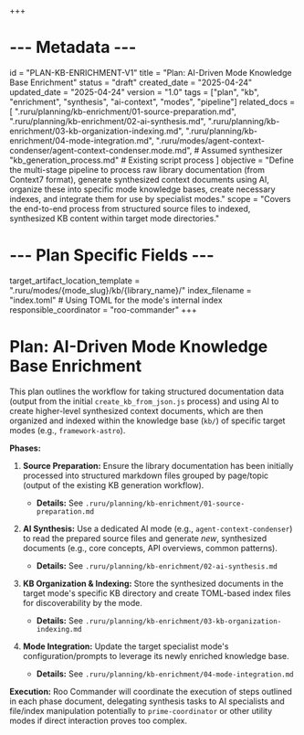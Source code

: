 +++
# --- Metadata ---
id = "PLAN-KB-ENRICHMENT-V1"
title = "Plan: AI-Driven Mode Knowledge Base Enrichment"
status = "draft"
created_date = "2025-04-24"
updated_date = "2025-04-24"
version = "1.0"
tags = ["plan", "kb", "enrichment", "synthesis", "ai-context", "modes", "pipeline"]
related_docs = [
    ".ruru/planning/kb-enrichment/01-source-preparation.md",
    ".ruru/planning/kb-enrichment/02-ai-synthesis.md",
    ".ruru/planning/kb-enrichment/03-kb-organization-indexing.md",
    ".ruru/planning/kb-enrichment/04-mode-integration.md",
    ".ruru/modes/agent-context-condenser/agent-context-condenser.mode.md", # Assumed synthesizer
    "kb_generation_process.md" # Existing script process
]
objective = "Define the multi-stage pipeline to process raw library documentation (from Context7 format), generate synthesized context documents using AI, organize these into specific mode knowledge bases, create necessary indexes, and integrate them for use by specialist modes."
scope = "Covers the end-to-end process from structured source files to indexed, synthesized KB content within target mode directories."
# --- Plan Specific Fields ---
target_artifact_location_template = ".ruru/modes/{mode_slug}/kb/{library_name}/"
index_filename = "index.toml" # Using TOML for the mode's internal index
responsible_coordinator = "roo-commander"
+++

# Plan: AI-Driven Mode Knowledge Base Enrichment

This plan outlines the workflow for taking structured documentation data (output from the initial `create_kb_from_json.js` process) and using AI to create higher-level synthesized context documents, which are then organized and indexed within the knowledge base (`kb/`) of specific target modes (e.g., `framework-astro`).

**Phases:**

1.  **Source Preparation:** Ensure the library documentation has been initially processed into structured markdown files grouped by page/topic (output of the existing KB generation workflow).
    *   **Details:** See `.ruru/planning/kb-enrichment/01-source-preparation.md`

2.  **AI Synthesis:** Use a dedicated AI mode (e.g., `agent-context-condenser`) to read the prepared source files and generate *new*, synthesized documents (e.g., core concepts, API overviews, common patterns).
    *   **Details:** See `.ruru/planning/kb-enrichment/02-ai-synthesis.md`

3.  **KB Organization & Indexing:** Store the synthesized documents in the target mode's specific KB directory and create TOML-based index files for discoverability by the mode.
    *   **Details:** See `.ruru/planning/kb-enrichment/03-kb-organization-indexing.md`

4.  **Mode Integration:** Update the target specialist mode's configuration/prompts to leverage its newly enriched knowledge base.
    *   **Details:** See `.ruru/planning/kb-enrichment/04-mode-integration.md`

**Execution:** Roo Commander will coordinate the execution of steps outlined in each phase document, delegating synthesis tasks to AI specialists and file/index manipulation potentially to `prime-coordinator` or other utility modes if direct interaction proves too complex.
